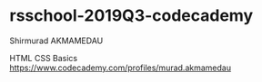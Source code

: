# rsschool-2019Q3-codecademy
Shirmurad AKMAMEDAU

HTML CSS Basics https://www.codecademy.com/profiles/murad.akmamedau
